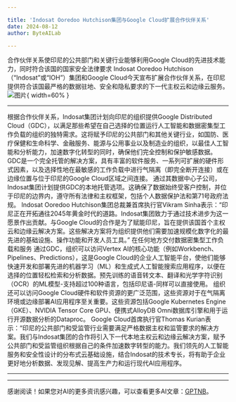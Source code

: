 ```yaml
---

title: 'Indosat Ooredoo Hutchison集团与Google Cloud扩展合作伙伴关系'
date: 2024-08-12
author: ByteAILab

---
```


合作伙伴关系使印尼的公共部门和关键行业能够利用Google Cloud的先进技术能力，同时符合该国的国家安全法律要求
Indosat Ooredoo Hutchison（“Indosat”或“IOH”）集团和Google Cloud今天宣布扩展合作伙伴关系，在印尼提供符合该国最严格的数据驻地、安全和隐私要求的下一代主权云和边缘云服务。![图片](https://ai-techpark.com/wp-content/uploads/2024/08/Indosat-960x540.jpg){ width=60% }

---

根据合作伙伴关系，Indosat集团计划向印尼的组织提供Google Distributed Cloud（GDC），以满足那些希望在自己选择的位置运行人工智能和数据密集型工作负载的组织的独特需求。这将赋予印尼的公共部门和其他关键行业，如国防、医疗保健和生命科学、金融服务、能源与公用事业以及制造业的组织，以最佳人工智能和分析能力，加速数字化转型的同时，确保他们完全控制和保护敏感数据。
GDC是一个完全托管的解决方案，具有丰富的软件服务、一系列可扩展的硬件形式因素，以及选择性地在最敏感的工作负载中进行气隔离（即完全断开连接）或在边缘位置与位于印尼的Google Cloud区域之间连接。
通过其数据中心子公司，Indosat集团计划提供GDC的本地托管选项。这确保了数据始终受客户控制，并位于印尼的边界内，遵守所有法律和主权框架，包括个人数据保护法和第71号政府法规。
Indosat Ooredoo Hutchison集团总裁兼首席执行官Vikram Sinha表示：“印尼正在开拓通往2045年黄金时代的道路。Indosat集团致力于通过技术进步为这一愿景作出贡献。与Google Cloud的合作是为了赋能印尼，旨在提供该国首个主权云和边缘云解决方案。这些解决方案将为组织提供他们需要加速规模化数字化的最先进的基础设施、操作功能和开发人员工具。”
在任何地方交付数据密集型工作负载和服务
通过GDC，组织可以访问Vertex AI的核心功能（例如Workbench、Pipelines、Predictions），这是Google Cloud的企业人工智能平台，使他们能够快速开发和部署先进的机器学习（ML）和生成式人工智能搜索应用程序，以便在选择的位置轻松检索和分析数据。预先训练的语音转文本、翻译和光学字符识别（OCR）的ML模型-支持超过100种语言，包括印尼语-同样可以直接使用。
组织还可以访问Google Cloud硬件和软件资源的更广泛范围，这些资源对于在气隔离环境或边缘部署AI应用程序至关重要。这些资源包括Google Kubernetes Engine（GKE）、NVIDIA Tensor Core GPU、便携式AlloyDB Omni数据库引擎和用于运行开源数据分析的Dataproc。
Google Cloud首席执行官Thomas Kurian表示：“印尼的公共部门和受监管行业需要满足严格数据主权和监管要求的解决方案。我们与Indosat集团的合作将引入下一代本地主权云和边缘云解决方案，赋予公共部门和受监管组织根据自己的条件加速数字转型的能力。我们领先的人工智能服务和安全性设计的分布式云基础设施，结合Indosat的技术专长，将有助于企业更好地分析数据、发现见解、提高生产力和运行现代AI应用程序。

---
---
感谢阅读！如果您对AI的更多资讯感兴趣，可以查看更多AI文章：[GPTNB](https://gptnb.com)。